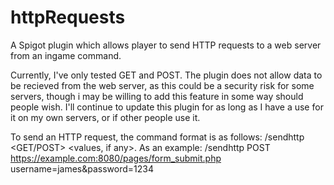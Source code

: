 # httpRequests
A Spigot plugin which allows player to send HTTP requests to a web server from an ingame command.

Currently, I've only tested GET and POST. The plugin does not allow data to be recieved from the web server, as this could be a security risk for some servers, though i may be willing to add this feature in some way should people wish. I'll continue to update this plugin for as long as I have a use for it on my own servers, or if other people use it.

To send an HTTP request, the command format is as follows: /sendhttp <GET/POST> <URL with port> <values, if any>.
As an example: /sendhttp POST https://example.com:8080/pages/form_submit.php username=james&password=1234

